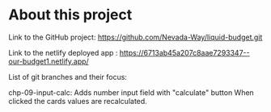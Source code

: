 # About this project

Link to the GitHub project:
https://github.com/Nevada-Way/liquid-budget.git

Link to the netlify deployed app :
https://6713ab45a207c8aae7293347--our-budget1.netlify.app/

List of git branches and their focus:

chp-09-input-calc: Adds number input field with "calculate" button
When clicked the cards values are recalculated.
